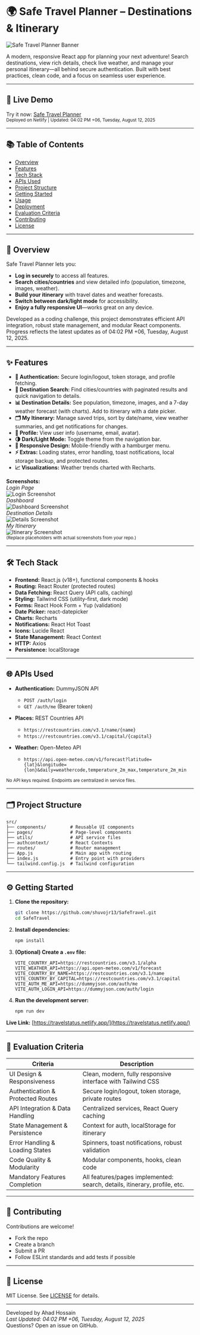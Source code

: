 # 🌍 Safe Travel Planner – Destinations & Itinerary

![Safe Travel Planner Banner](https://via.placeholder.com/1200x400?text=Safe+Travel+Planner)

A modern, responsive React app for planning your next adventure! Search destinations, view rich details, check live weather, and manage your personal itinerary—all behind secure authentication. Built with best practices, clean code, and a focus on seamless user experience.

---

## 🚀 Live Demo

Try it now: [Safe Travel Planner](https://traveltacker.netlify.app/)  
<sub>Deployed on Netlify | Updated: 04:02 PM +06, Tuesday, August 12, 2025</sub>

---

## 📚 Table of Contents

- [Overview](#overview)
- [Features](#features)
- [Tech Stack](#tech-stack)
- [APIs Used](#apis-used)
- [Project Structure](#project-structure)
- [Getting Started](#getting-started)
- [Usage](#usage)
- [Deployment](#deployment)
- [Evaluation Criteria](#evaluation-criteria)
- [Contributing](#contributing)
- [License](#license)

---

## 📝 Overview

Safe Travel Planner lets you:

- **Log in securely** to access all features.
- **Search cities/countries** and view detailed info (population, timezone, images, weather).
- **Build your itinerary** with travel dates and weather forecasts.
- **Switch between dark/light mode** for accessibility.
- **Enjoy a fully responsive UI**—works great on any device.

Developed as a coding challenge, this project demonstrates efficient API integration, robust state management, and modular React components. Progress reflects the latest updates as of 04:02 PM +06, Tuesday, August 12, 2025.

---

## ✨ Features

- **🔐 Authentication:** Secure login/logout, token storage, and profile fetching.
- **🔎 Destination Search:** Find cities/countries with paginated results and quick navigation to details.
- **📊 Destination Details:** See population, timezone, images, and a 7-day weather forecast (with charts). Add to itinerary with a date picker.
- **🗂️ My Itinerary:** Manage saved trips, sort by date/name, view weather summaries, and get notifications for changes.
- **👤 Profile:** View user info (username, email, avatar).
- **🌗 Dark/Light Mode:** Toggle theme from the navigation bar.
- **📱 Responsive Design:** Mobile-friendly with a hamburger menu.
- **⚡ Extras:** Loading states, error handling, toast notifications, local storage backup, and protected routes.
- **📈 Visualizations:** Weather trends charted with Recharts.

**Screenshots:**  
_Login Page_  
![Login Screenshot](https://via.placeholder.com/800x600?text=Login+Page)  
_Dashboard_  
![Dashboard Screenshot](https://via.placeholder.com/800x600?text=Dashboard+Search)  
_Destination Details_  
![Details Screenshot](https://via.placeholder.com/800x600?text=Destination+Details)  
_My Itinerary_  
![Itinerary Screenshot](https://via.placeholder.com/800x600?text=My+Itinerary)  
<sub>(Replace placeholders with actual screenshots from your repo.)</sub>

---

## 🛠️ Tech Stack

- **Frontend:** React.js (v18+), functional components & hooks
- **Routing:** React Router (protected routes)
- **Data Fetching:** React Query (API calls, caching)
- **Styling:** Tailwind CSS (utility-first, dark mode)
- **Forms:** React Hook Form + Yup (validation)
- **Date Picker:** react-datepicker
- **Charts:** Recharts
- **Notifications:** React Hot Toast
- **Icons:** Lucide React
- **State Management:** React Context
- **HTTP:** Axios
- **Persistence:** localStorage

---

## 🌐 APIs Used

- **Authentication:** DummyJSON API  
    - `POST /auth/login`  
    - `GET /auth/me` (Bearer token)

- **Places:** REST Countries API  
    - `https://restcountries.com/v3.1/name/{name}`  
    - `https://restcountries.com/v3.1/capital/{capital}`

- **Weather:** Open-Meteo API  
    - `https://api.open-meteo.com/v1/forecast?latitude={lat}&longitude={lon}&daily=weathercode,temperature_2m_max,temperature_2m_min`

<sub>No API keys required. Endpoints are centralized in service files.</sub>

---

## 🗂️ Project Structure

```
src/
├── components/         # Reusable UI components
├── pages/              # Page-level components
├── utils/              # API service files
├── authcontext/        # React Contexts
├── routes/             # Router management
├── App.js              # Main app with routing
├── index.js            # Entry point with providers
└── tailwind.config.js  # Tailwind configuration
```

---

## ⚙️ Getting Started

1. **Clone the repository:**
     ```bash
     git clone https://github.com/shuvojr13/SafeTravel.git
     cd SafeTravel
     ```

2. **Install dependencies:**
     ```bash
     npm install
     ```

3. **(Optional) Create a `.env` file:**
     ```env
     VITE_COUNTRY_API=https://restcountries.com/v3.1/alpha
     VITE_WEATHER_API=https://api.open-meteo.com/v1/forecast
     VITE_COUNTRY_BY_NAME=https://restcountries.com/v3.1/name
     VITE_COUNTRY_BY_CAPITAL=https://restcountries.com/v3.1/capital
     VITE_AUTH_ME_API=https://dummyjson.com/auth/me
     VITE_AUTH_LOGIN_API=https://dummyjson.com/auth/login
     ```

4. **Run the development server:**
     ```bash
     npm run dev
     ```

**Live Link:** [https://travelstatus.netlify.app/](https://travelstatus.netlify.app/)

---

## 📝 Evaluation Criteria

| Criteria                        | Description                                                                 |
|----------------------------------|-----------------------------------------------------------------------------|
| UI Design & Responsiveness       | Clean, modern, fully responsive interface with Tailwind CSS                 |
| Authentication & Protected Routes| Secure login/logout, token storage, private routes                          |
| API Integration & Data Handling  | Centralized services, React Query caching                                   |
| State Management & Persistence   | Context for auth, localStorage for itinerary                                |
| Error Handling & Loading States  | Spinners, toast notifications, robust validation                            |
| Code Quality & Modularity        | Modular components, hooks, clean code                                       |
| Mandatory Features Completion    | All features/pages implemented: search, details, itinerary, profile, etc.   |

---

## 🤝 Contributing

Contributions are welcome!  
- Fork the repo  
- Create a branch  
- Submit a PR  
- Follow ESLint standards and add tests if possible

---

## 📄 License

MIT License. See [LICENSE](LICENSE) for details.

---

Developed by Ahad Hossain  
_Last Updated: 04:02 PM +06, Tuesday, August 12, 2025_  
Questions? Open an issue on GitHub.